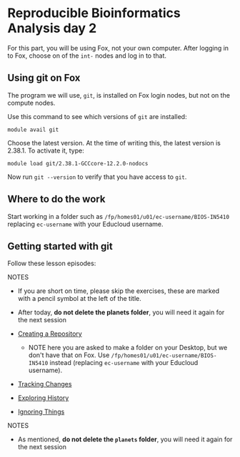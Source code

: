 # Reproducible Bioinformatics Analysis day 2

For this part, you will be using Fox, not your own computer.
After logging in to Fox, choose on of the `int-` nodes
and log in to that.


## Using git on Fox

<!-- FIXME NEXT TIME edit to only load the module-->

The program we will use, `git`, is installed on Fox login nodes,
but not on the compute nodes.

Use this command to see which versions of `git` are installed:

```
module avail git
```

Choose the latest version.
At the time of writing this, the latest version is 2.38.1.
To activate it, type:

```
module load git/2.38.1-GCCcore-12.2.0-nodocs
```

Now run `git --version` to verify that you have access to `git`.

## Where to do the work

Start working in a folder such as `/fp/homes01/u01/ec-username/BIOS-IN5410`
replacing `ec-username` with your Educloud username.

## Getting started with git

Follow these lesson episodes:

NOTES
* If you are short on time, please skip the exercises,
these are marked with a pencil symbol at the left of the title.
* After today, **do not delete the planets folder**, you will need it again
  for the next session

* [Creating a Repository](https://swcarpentry.github.io/git-novice/03-create.html)
  * NOTE here you are asked to make a folder on your Desktop, but we don't have that on Fox.
  Use `/fp/homes01/u01/ec-username/BIOS-IN5410` instead
(replacing `ec-username` with your Educloud username).
* [Tracking Changes](https://swcarpentry.github.io/git-novice/04-changes.html)
* [Exploring History](https://swcarpentry.github.io/git-novice/05-history.html)
* [Ignoring Things](https://swcarpentry.github.io/git-novice/06-ignore.html)

NOTES
* As mentioned, **do not delete the `planets` folder**, you will need it again
  for the next session
